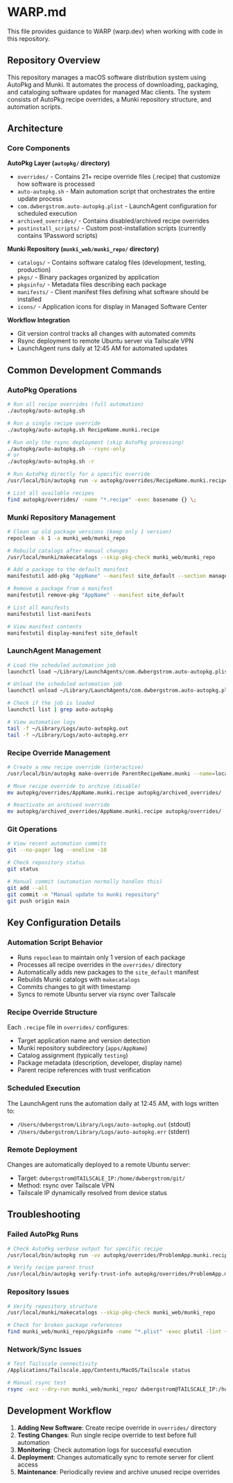 # WARP.md

This file provides guidance to WARP (warp.dev) when working with code in this repository.

## Repository Overview

This repository manages a macOS software distribution system using AutoPkg and Munki. It automates the process of downloading, packaging, and cataloging software updates for managed Mac clients. The system consists of AutoPkg recipe overrides, a Munki repository structure, and automation scripts.

## Architecture

### Core Components

**AutoPkg Layer (`autopkg/` directory)**
- `overrides/` - Contains 21+ recipe override files (.recipe) that customize how software is processed
- `auto-autopkg.sh` - Main automation script that orchestrates the entire update process
- `com.dwbergstrom.auto-autopkg.plist` - LaunchAgent configuration for scheduled execution
- `archived_overrides/` - Contains disabled/archived recipe overrides
- `postinstall_scripts/` - Custom post-installation scripts (currently contains 1Password scripts)

**Munki Repository (`munki_web/munki_repo/` directory)**
- `catalogs/` - Contains software catalog files (development, testing, production)
- `pkgs/` - Binary packages organized by application
- `pkgsinfo/` - Metadata files describing each package
- `manifests/` - Client manifest files defining what software should be installed
- `icons/` - Application icons for display in Managed Software Center

**Workflow Integration**
- Git version control tracks all changes with automated commits
- Rsync deployment to remote Ubuntu server via Tailscale VPN
- LaunchAgent runs daily at 12:45 AM for automated updates

## Common Development Commands

### AutoPkg Operations
```bash
# Run all recipe overrides (full automation)
./autopkg/auto-autopkg.sh

# Run a single recipe override
./autopkg/auto-autopkg.sh RecipeName.munki.recipe

# Run only the rsync deployment (skip AutoPkg processing)
./autopkg/auto-autopkg.sh --rsync-only
# or
./autopkg/auto-autopkg.sh -r

# Run AutoPkg directly for a specific override
/usr/local/bin/autopkg run -v autopkg/overrides/RecipeName.munki.recipe

# List all available recipes
find autopkg/overrides/ -name "*.recipe" -exec basename {} \;
```

### Munki Repository Management
```bash
# Clean up old package versions (keep only 1 version)
repoclean -k 1 -a munki_web/munki_repo

# Rebuild catalogs after manual changes
/usr/local/munki/makecatalogs --skip-pkg-check munki_web/munki_repo

# Add a package to the default manifest
manifestutil add-pkg "AppName" --manifest site_default --section managed_updates

# Remove a package from a manifest
manifestutil remove-pkg "AppName" --manifest site_default

# List all manifests
manifestutil list-manifests

# View manifest contents
manifestutil display-manifest site_default
```

### LaunchAgent Management
```bash
# Load the scheduled automation job
launchctl load ~/Library/LaunchAgents/com.dwbergstrom.auto-autopkg.plist

# Unload the scheduled automation job
launchctl unload ~/Library/LaunchAgents/com.dwbergstrom.auto-autopkg.plist

# Check if the job is loaded
launchctl list | grep auto-autopkg

# View automation logs
tail -f ~/Library/Logs/auto-autopkg.out
tail -f ~/Library/Logs/auto-autopkg.err
```

### Recipe Override Management
```bash
# Create a new recipe override (interactive)
/usr/local/bin/autopkg make-override ParentRecipeName.munki --name=local.munki.AppName

# Move recipe override to archive (disable)
mv autopkg/overrides/AppName.munki.recipe autopkg/archived_overrides/

# Reactivate an archived override
mv autopkg/archived_overrides/AppName.munki.recipe autopkg/overrides/
```

### Git Operations
```bash
# View recent automation commits
git --no-pager log --oneline -10

# Check repository status
git status

# Manual commit (automation normally handles this)
git add --all
git commit -m "Manual update to munki repository"
git push origin main
```

## Key Configuration Details

### Automation Script Behavior
- Runs `repoclean` to maintain only 1 version of each package
- Processes all recipe overrides in the `overrides/` directory
- Automatically adds new packages to the `site_default` manifest
- Rebuilds Munki catalogs with `makecatalogs`
- Commits changes to git with timestamp
- Syncs to remote Ubuntu server via rsync over Tailscale

### Recipe Override Structure
Each `.recipe` file in `overrides/` configures:
- Target application name and version detection
- Munki repository subdirectory (`apps/AppName`)
- Catalog assignment (typically `testing`)
- Package metadata (description, developer, display name)
- Parent recipe references with trust verification

### Scheduled Execution
The LaunchAgent runs the automation daily at 12:45 AM, with logs written to:
- `/Users/dwbergstrom/Library/Logs/auto-autopkg.out` (stdout)
- `/Users/dwbergstrom/Library/Logs/auto-autopkg.err` (stderr)

### Remote Deployment
Changes are automatically deployed to a remote Ubuntu server:
- Target: `dwbergstrom@TAILSCALE_IP:/home/dwbergstrom/git/`
- Method: rsync over Tailscale VPN
- Tailscale IP dynamically resolved from device status

## Troubleshooting

### Failed AutoPkg Runs
```bash
# Check AutoPkg verbose output for specific recipe
/usr/local/bin/autopkg run -vv autopkg/overrides/ProblemApp.munki.recipe

# Verify recipe parent trust
/usr/local/bin/autopkg verify-trust-info autopkg/overrides/ProblemApp.munki.recipe
```

### Repository Issues
```bash
# Verify repository structure
/usr/local/munki/makecatalogs --skip-pkg-check munki_web/munki_repo

# Check for broken package references
find munki_web/munki_repo/pkgsinfo -name "*.plist" -exec plutil -lint {} \;
```

### Network/Sync Issues
```bash
# Test Tailscale connectivity
/Applications/Tailscale.app/Contents/MacOS/Tailscale status

# Manual rsync test
rsync -avz --dry-run munki_web/munki_repo/ dwbergstrom@TAILSCALE_IP:/home/dwbergstrom/git/munki_files/munki_web/munki_repo/
```

## Development Workflow

1. **Adding New Software**: Create recipe override in `overrides/` directory
2. **Testing Changes**: Run single recipe override to test before full automation
3. **Monitoring**: Check automation logs for successful execution
4. **Deployment**: Changes automatically sync to remote server for client access
5. **Maintenance**: Periodically review and archive unused recipe overrides
